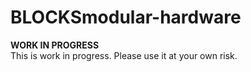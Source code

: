 # BLOCKSmodular-hardware
**WORK IN PROGRESS**  
This is work in progress. Please use it at your own risk.  
